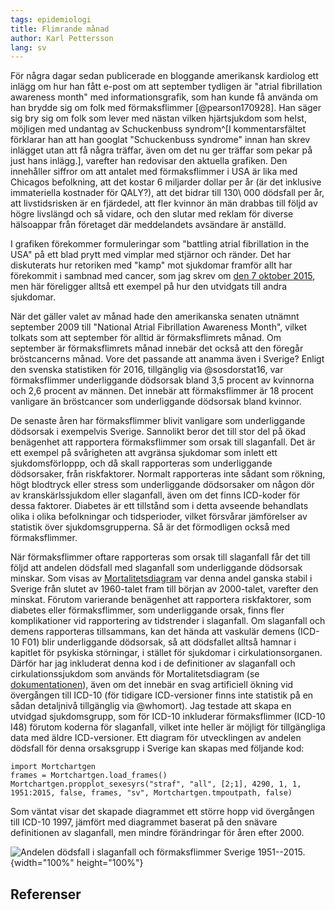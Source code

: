 ```yaml
---
tags: epidemiologi
title: Flimrande månad
author: Karl Pettersson
lang: sv
---
```


För några dagar sedan publicerade en bloggande amerikansk kardiolog ett inlägg
om hur han fått e-post om att september tydligen är "atrial fibrillation
awareness month" med informationsgrafik, som han kunde få använda om han brydde
sig om folk med förmaksflimmer [@pearson170928]. Han säger sig bry sig om folk
som lever med nästan vilken hjärtsjukdom som helst, möjligen med undantag av
Schuckenbuss syndrom^[I kommentarsfältet förklarar han att han googlat
"Schuckenbuss syndrome" innan han skrev inlägget utan att få några träffar,
även om det nu ger träffar som pekar på just hans inlägg.], varefter han
redovisar den aktuella grafiken. Den innehåller siffror om att antalet med
förmaksflimmer i USA är lika med Chicagos befolkning, att det kostar 6
miljarder dollar per år (är det inklusive immateriella kostnader för QALY?),
att det bidrar till 130\ 000 dödsfall per år, att livstidsrisken är en
fjärdedel, att fler kvinnor än män drabbas till följd av högre livslängd och så
vidare, och den slutar med reklam för diverse hälsoappar från företaget där
meddelandets avsändare är anställd.

I grafiken förekommer formuleringar som "battling atrial fibrillation in the
USA" på ett blad prytt med vimplar med stjärnor och ränder. Det har
diskuterats hur retoriken med "kamp" mot sjukdomar framför allt har förekommit 
i sambnad med cancer, som jag skrev om [den 7 oktober
2015](http://klpn.se/2015/10/07/sjuk-kultur/), men här föreligger alltså ett
exempel på hur den utvidgats till andra sjukdomar. 

När det gäller valet av månad hade den amerikanska senaten utnämnt september
2009 till "National Atrial Fibrillation Awareness Month", vilket tolkats som
att september för alltid är förmaksflimrets månad. Om september är
förmaksflimrets månad innebär det också att den föregår bröstcancerns månad.
Vore det passande att anamma även i Sverige? Enligt den svenska statistiken för
2016, tillgänglig via @sosdorstat16, var förmaksflimmer underliggande dödsorsak
bland 3,5 procent av kvinnorna och 2,6 procent av männen. Det innebär att
förmaksflimmer är 18 procent vanligare än bröstcancer som underliggande
dödsorsak bland kvinnor.

De senaste åren har förmaksflimmer blivit vanligare som underliggande dödsorsak
i exempelvis Sverige. Sannolikt beror det till stor del på ökad benägenhet att
rapportera förmaksflimmer som orsak till slaganfall. Det är ett exempel på
svårigheten att avgränsa sjukdomar som inlett ett sjukdomsförloppp, och då
skall rapporteras som underliggande dödsorsaker, från riskfaktorer. Normalt
rapporteras inte sådant som rökning, högt blodtryck eller stress som
underliggande dödsorsaker om någon dör av kranskärlssjukdom eller slaganfall,
även om det finns ICD-koder för dessa faktorer. Diabetes är ett tillstånd som i
detta avseende behandlats olika i olika befolkningar och tidsperioder, vilket
försvårar jämförelser av statistik över sjukdomsgrupperna. Så är det
förmodligen också med förmaksflimmer.

När förmaksflimmer oftare rapporteras som orsak till slaganfall får det till
följd att andelen dödsfall med slaganfall som underliggande dödsorsak minskar.
Som visas av
[Mortalitetsdiagram](http://mortchart.klpn.se/charts/strall4290s1e1meanfalse.html)
var denna andel ganska stabil i Sverige från slutet av 1960-talet fram till
början av 2000-talet, varefter den minskat. Förutom varierande benägenhet att
rapportera riskfaktorer, som diabetes eller förmaksflimmer, som underliggande
orsak, finns fler komplikationer vid rapportering av tidstrender i slaganfall.
Om slaganfall och demens rapporteras tillsammans, kan det hända att vaskulär
demens (ICD-10 F01) blir underliggande dödsorsak, så att dödsfallet alltså
hamnar i kapitlet för psykiska störningar, i stället för sjukdomar i
cirkulationsorganen. Därför har jag inkluderat denna kod i de definitioner av
slaganfall och cirkulationssjukdom som används för Mortalitetsdiagram (se
[dokumentationen](http://mortchart.klpn.se/mortchartdoc.html#cirkulation)),
även om det innebär en svag artificiell ökning vid övergången till ICD-10 (för
tidigare ICD-versioner finns inte statistik på en sådan detaljnivå tillgänglig
via @whomort). Jag testade att skapa en utvidgad sjukdomsgrupp, som för ICD-10
inkluderar förmaksflimmer (ICD-10 I48) förutom koderna för slaganfall, vilket
inte heller är möjligt för tillgängliga data med äldre ICD-versioner. Ett
diagram för utvecklingen av andelen dödsfall för denna orsaksgrupp i Sverige
kan skapas med följande kod:

``` {.julia .numberLines}
import Mortchartgen
frames = Mortchartgen.load_frames()
Mortchartgen.propplot_sexesyrs("straf", "all", [2;1], 4290, 1, 1,
1951:2015, false, frames, "sv", Mortchartgen.tmpoutpath, false)
```

Som väntat visar det skapade diagrammet ett större hopp vid övergången till
ICD-10 1997, jämfört med diagrammet baserat på den snävare definitionen av
slaganfall, men mindre förändringar för åren efter 2000.

![Andelen dödsfall i slaganfall och förmaksflimmer Sverige
1951--2015.](../images/Sv5115AndelStrAf.svg){width="100%" height="100%"}

## Referenser
